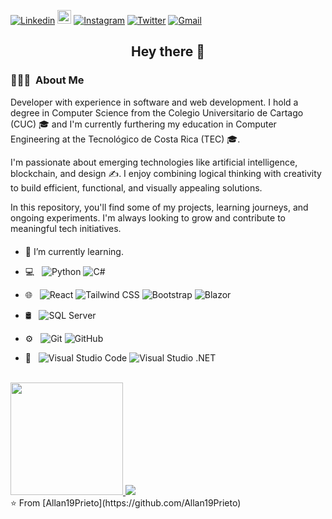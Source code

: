 [![Linkedin](https://img.shields.io/badge/-LinkedIn-blue?style=flat&logo=Linkedin&logoColor=white)](https://www.linkedin.com/in/allan-prieto-sofware-engineer-b20567149/)
[<img src="https://img.shields.io/github/followers/Allan19Prieto?label=follow&style=social" height="22" title="Follow me" />](https://github.com/Allan19Prieto) 
[![Instagram](https://img.shields.io/badge/-Instagram-c13584?style=flat&labelColor=c13584&logo=instagram&logoColor=white)](https://www.instagram.com/rubenprietoba)
[![Twitter](https://img.shields.io/badge/-Twitter-1DA1F2?style=flat&labelColor=1DA1F2&logo=twitter&logoColor=white)](https://twitter.com/AllanPrieto3)
[![Gmail](https://img.shields.io/badge/-Gmail-c14438?style=flat&logo=Gmail&logoColor=white)](mailto:leandra.silva@ccc.ufcg.edu.br)

<h2 align="center"> Hey there 👋</h2>

<h3> 👨🏻‍💻 &nbsp;About Me </h3>

Developer with experience in software and web development. I hold a degree in Computer Science from the Colegio Universitario de Cartago (CUC) 🎓 and I'm currently furthering my education in Computer Engineering at the Tecnológico de Costa Rica (TEC) 🎓.

I'm passionate about emerging technologies like artificial intelligence, blockchain, and design ✍️. I enjoy combining logical thinking with creativity to build efficient, functional, and visually appealing solutions.

In this repository, you'll find some of my projects, learning journeys, and ongoing experiments. I'm always looking to grow and contribute to meaningful tech initiatives.

- 🌱 I’m currently learning. <img height="20">

- 💻 &nbsp;
  ![Python](https://img.shields.io/badge/-Python-333333?style=flat&logo=python)
  ![C#](https://img.shields.io/badge/-C%23-333333?style=flat&logo=C%23&logoColor=00599C)

  
- 🌐 &nbsp;
  ![React](https://img.shields.io/badge/-React-333333?style=flat&logo=react&logoColor=61DAFB)
  ![Tailwind CSS](https://img.shields.io/badge/-Tailwind%20CSS-333333?style=flat&logo=tailwind-css&logoColor=38B2AC)
  ![Bootstrap](https://img.shields.io/badge/-Bootstrap-333333?style=flat&logo=bootstrap&logoColor=563D7C)
  ![Blazor](https://img.shields.io/badge/-Blazor-333333?style=flat&logo=Blazor&logoColor=00599C)
- 🛢 &nbsp;
  ![SQL Server](https://img.shields.io/badge/-SQL%20Server-333333?style=flat&logo=Microsoft%20SQL%20Server&logoColor=CC2927)
- ⚙️ &nbsp;
  ![Git](https://img.shields.io/badge/-Git-333333?style=flat&logo=git)
  ![GitHub](https://img.shields.io/badge/-GitHub-333333?style=flat&logo=github)
- 🔧 &nbsp;
  ![Visual Studio Code](https://img.shields.io/badge/-Visual%20Studio%20Code-333333?style=flat&logo=visual-studio-code&logoColor=007ACC)
  ![Visual Studio .NET](https://img.shields.io/badge/-Visual%20Studio%20.NET-333333?style=flat&logo=Visual%20Studio&logoColor=F400A1)
<br/>

<a href="https://github.com/Allan19Prieto">
  <img height="180em" src="https://github-readme-stats.vercel.app/api/?username=Allan19Prieto&theme=buefy&layout=compact" />
  <img src="https://github-readme-stats.vercel.app/api/top-langs/?username=Allan19Prieto&layout=compact" />

</a>
<br/>
⭐️ From [Allan19Prieto](https://github.com/Allan19Prieto)
